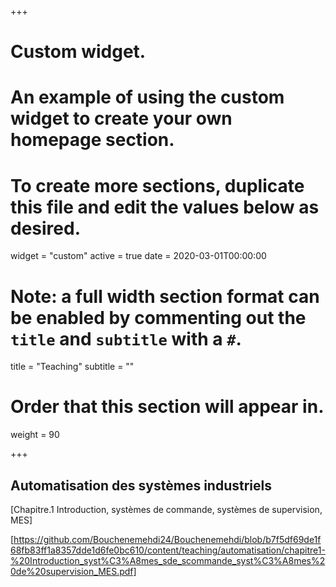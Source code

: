 +++
# Custom widget.
# An example of using the custom widget to create your own homepage section.
# To create more sections, duplicate this file and edit the values below as desired.
widget = "custom"
active = true
date = 2020-03-01T00:00:00

# Note: a full width section format can be enabled by commenting out the `title` and `subtitle` with a `#`.
title = "Teaching"
subtitle = ""

# Order that this section will appear in.
weight = 90

+++
## Automatisation des systèmes industriels


[Chapitre.1 Introduction, systèmes de commande, systèmes de supervision, MES]

[https://github.com/Bouchenemehdi24/Bouchenemehdi/blob/b7f5df69de1f68fb83ff1a8357dde1d6fe0bc610/content/teaching/automatisation/chapitre1-%20Introduction_syst%C3%A8mes_sde_scommande_syst%C3%A8mes%20de%20supervision_MES.pdf]


</br>

